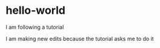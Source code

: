 # hello-world
I am following a tutorial 

I am making new edits because the tutorial asks me to do it 
